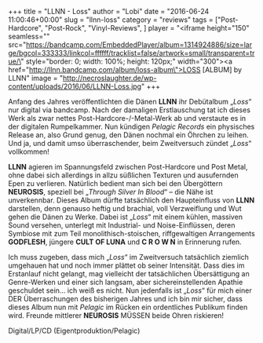 +++
title = "LLNN - Loss"
author = "Lobi"
date = "2016-06-24 11:00:46+00:00"
slug = "llnn-loss"
category = "reviews"
tags = ["Post-Hardcore", "Post-Rock", "Vinyl-Reviews", ]
player = "<iframe height=\"150\" seamless=\"\" src=\"https://bandcamp.com/EmbeddedPlayer/album=1314924886/size=large/bgcol=333333/linkcol=ffffff/tracklist=false/artwork=small/transparent=true/\" style=\"border: 0; width: 100%; height: 120px;\" width=\"300\"><a href=\"http://llnn.bandcamp.com/album/loss-album\">LOSS [ALBUM] by LLNN</a></iframe>"
image = "http://necroslaughter.de/wp-content/uploads/2016/06/LLNN-Loss.jpg"
+++

Anfang des Jahres veröffentlichten die Dänen **LLNN** ihr Debütalbum „_Loss_“ nur digital via bandcamp. Nach der damaligen Erstlauschung tat ich dieses Werk als zwar nettes Post-Hardcore-/-Metal-Werk ab und verstaute es in der digitalen Rumpelkammer. Nun kündigen _Pelagic Records_ ein physisches Release an, also Grund genug, den Dänen nochmal ein Öhrchen zu leihen. Und ja, und damit umso überraschender, beim Zweitversuch zündet „_Loss_“ vollkommen!

**LLNN** agieren im Spannungsfeld zwischen Post-Hardcore und Post Metal, ohne dabei sich allerdings in allzu süßlichen Texturen und ausufernden Epen zu verlieren. Natürlich bedient man sich bei den Übergöttern **NEUROSIS**, speziell bei „_Through Silver In Blood_“ – die Nähe ist unverkennbar. Dieses Album dürfte tatsächlich den Haupteinfluss von **LLNN** darstellen, denn genauso heftig und brachial, voll Verzweiflung und Wut gehen die Dänen zu Werke. Dabei ist „_Loss_“ mit einem kühlen, massiven Sound versehen, unterlegt mit Industrial- und Noise-Einflüssen, deren Symbiose mit zum Teil monolithisch-stoischen, riffgewaltigen Arrangements **GODFLESH**, jüngere **CULT OF LUNA** und **C R O W N** in Erinnerung rufen.

Ich muss zugeben, dass mich „_Loss_“ im Zweitversuch tatsächlich ziemlich umgehauen hat und noch immer plättet ob seiner Intensität. Dass dies im Erstanlauf nicht gelangt, mag vielleicht der tatsächlichen Übersättigung an Genre-Werken und einer sich langsam, aber sichereinstellenden Apathie geschuldet sein… ich weiß es nicht. Nun jedenfalls ist „_Loss_“ für mich einer DER Überraschungen des bisherigen Jahres und ich bin mir sicher, dass dieses Album nun mit _Pelagic_ im Rücken ein ordentliches Publikum finden wird. Freunde mittlerer **NEUROSIS** MÜSSEN beide Ohren riskieren!

Digital/LP/CD (Eigentproduktion/Pelagic)


